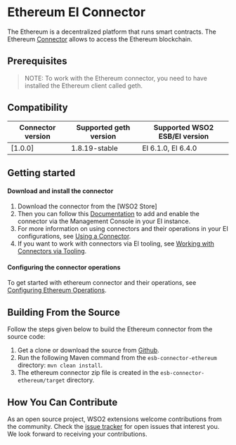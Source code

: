 # Ethereum EI Connector

The Ethereum is a decentralized platform that runs smart contracts. The Ethereum [Connector](https://docs.wso2.com/display/EI640/Working+with+Connectors) allows to access the Ethereum blockchain.

## Prerequisites

> NOTE: To work with the Ethereum connector, you need to have installed the Ethereum client called geth.<br/>


## Compatibility

| Connector version | Supported geth version | Supported WSO2 ESB/EI version |
| ------------- | ------------- | ------------- |
| [1.0.0] |  1.8.19-stable | EI 6.1.0, EI 6.4.0 |

## Getting started

#### Download and install the connector

1. Download the connector from the [WSO2 Store]
2. Then you can follow this [Documentation](https://docs.wso2.com/display/EI640/Working+with+Connectors+via+the+Management+Console) to add and enable the connector via the Management Console in your EI instance.
3. For more information on using connectors and their operations in your EI configurations, see [Using a Connector](https://docs.wso2.com/display/EI640/Using+a+Connector).
4. If you want to work with connectors via EI tooling, see [Working with Connectors via Tooling](https://docs.wso2.com/display/EI640/Working+with+Connectors+via+Tooling).

#### Configuring the connector operations

To get started with ethereum connector and their operations, see [Configuring Ethereum Operations](docs/config.md).


## Building From the Source

Follow the steps given below to build the Ethereum connector from the source code:

1. Get a clone or download the source from [Github]().
2. Run the following Maven command from the `esb-connector-ethereum` directory: `mvn clean install`.
3. The ethereum connector zip file is created in the `esb-connector-ethereum/target` directory.

## How You Can Contribute

As an open source project, WSO2 extensions welcome contributions from the community.
Check the [issue tracker]() for open issues that interest you. We look forward to receiving your contributions.


